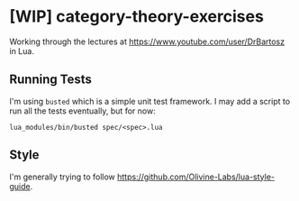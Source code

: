 # [WIP] category-theory-exercises
Working through the lectures at https://www.youtube.com/user/DrBartosz in Lua.

## Running Tests
I'm using `busted` which is a simple unit test framework. I may add a script to run all the tests eventually, but for now:
```
lua_modules/bin/busted spec/<spec>.lua
```

## Style
I'm generally trying to follow https://github.com/Olivine-Labs/lua-style-guide.
